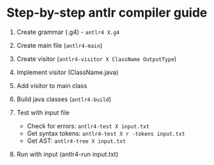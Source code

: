 # Step-by-step antlr compiler guide

1. Create grammar (.g4) - `antlr4 X.g4`

2. Create main file (`antlr4-main`)
3. Create visitor (`antlr4-visitor X ClassName OutputType`)
4. Implement visitor (ClassName.java)
5. Add visitor to main class
6. Build java classes (`antlr4-build`)
7. Test with input file

   - Check for errors: `antlr4-test X input.txt`
   - Get syntax tokens: `antlr4-test X r -tokens input.txt`
   - Get AST: `antlr4-tree X input.txt`

8. Run with input (antlr4-run input.txt)
